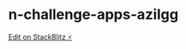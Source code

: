 # n-challenge-apps-azilgg

[Edit on StackBlitz ⚡️](https://stackblitz.com/edit/n-challenge-apps-azilgg)